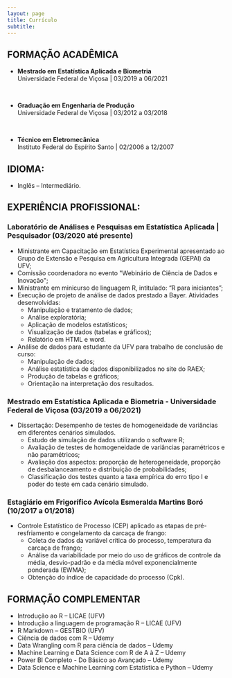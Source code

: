 ```yaml
---
layout: page
title: Currículo
subtitle: 
---
```



## FORMAÇÃO ACADÊMICA

-  **Mestrado em Estatística Aplicada e Biometria**    
Universidade Federal de Viçosa | 03/2019 a 06/2021
<br>

-  **Graduação em Engenharia de Produção**      
Universidade Federal de Viçosa | 03/2012 a 03/2018
<br>

-  **Técnico em Eletromecânica**     
Instituto Federal do Espírito Santo | 02/2006 a 12/2007


## IDIOMA:
-  Inglês – Intermediário.      


##  EXPERIÊNCIA PROFISSIONAL:

### Laboratório de Análises e Pesquisas em Estatística Aplicada | Pesquisador (03/2020 até presente)

- Ministrante em Capacitação em Estatística Experimental apresentado ao Grupo de Extensão e Pesquisa em Agricultura Integrada (GEPAI) da UFV;
- Comissão coordenadora no evento "Webinário de Ciência de Dados e Inovação";
- Ministrante em minicurso de linguagem R, intitulado: “R para iniciantes”;
- Execução de projeto de análise de dados prestado a Bayer. Atividades desenvolvidas:
  + Manipulação e tratamento de dados;
  + Análise exploratória;
  + Aplicação de modelos estatísticos;
  + Visualização de dados (tabelas e gráficos);
  + Relatório em HTML e word.
- Análise de dados para estudante da UFV para trabalho de conclusão de curso:
  + Manipulação de dados;
  + Análise estatística de dados disponibilizados no site do RAEX;
  + Produção de tabelas e gráficos;
  + Orientação na interpretação dos resultados.

###  Mestrado em Estatística Aplicada e Biometria - Universidade Federal de Viçosa (03/2019 a 06/2021)

- Dissertação: Desempenho de testes de homogeneidade de variâncias em diferentes cenários simulados.
  + Estudo de simulação de dados utilizando o software R;
  + Avaliação de testes de homogeneidade de variâncias paramétricos e não paramétricos;
  + Avaliação dos aspectos: proporção de heterogeneidade, proporção de desbalanceamento e distribuição de probabilidades;
  + Classificação dos testes quanto a taxa empírica do erro tipo I e poder do teste em cada cenário simulado. 

### Estagiário em Frigorífico Avícola Esmeralda Martins Boró (10/2017 a 01/2018)

- Controle Estatístico de Processo (CEP) aplicado as etapas de pré-resfriamento e congelamento da carcaça de frango:
  + Coleta de dados da variável crítica do processo, temperatura da carcaça de frango;
  + Análise da variabilidade por meio do uso de gráficos de controle da média, desvio-padrão e da média móvel exponencialmente ponderada (EWMA);
  + Obtenção do índice de capacidade do processo (Cpk).

## FORMAÇÃO COMPLEMENTAR

- Introdução ao R – LICAE (UFV)
- Introdução a linguagem de programação R – LICAE (UFV)
- R Markdown – GESTBIO (UFV)
- Ciência de dados com R – Udemy
- Data Wrangling com R para ciência de dados – Udemy
- Machine Learning e Data Science com R de A à Z – Udemy
- Power BI Completo - Do Básico ao Avançado – Udemy
- Data Science e Machine Learning com Estatística e Python – Udemy






